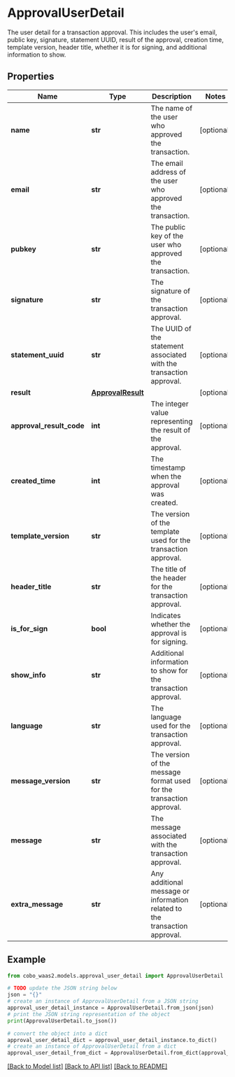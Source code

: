 # ApprovalUserDetail

The user detail for a transaction approval. This includes the user's email, public key, signature, statement UUID, result of the approval, creation time, template version, header title, whether it is for signing, and additional information to show. 

## Properties

Name | Type | Description | Notes
------------ | ------------- | ------------- | -------------
**name** | **str** | The name of the user who approved the transaction. | [optional] 
**email** | **str** | The email address of the user who approved the transaction. | [optional] 
**pubkey** | **str** | The public key of the user who approved the transaction. | [optional] 
**signature** | **str** | The signature of the transaction approval. | [optional] 
**statement_uuid** | **str** | The UUID of the statement associated with the transaction approval. | [optional] 
**result** | [**ApprovalResult**](ApprovalResult.md) |  | [optional] 
**approval_result_code** | **int** | The integer value representing the result of the approval. | [optional] 
**created_time** | **int** | The timestamp when the approval was created. | [optional] 
**template_version** | **str** | The version of the template used for the transaction approval. | [optional] 
**header_title** | **str** | The title of the header for the transaction approval. | [optional] 
**is_for_sign** | **bool** | Indicates whether the approval is for signing. | [optional] 
**show_info** | **str** | Additional information to show for the transaction approval. | [optional] 
**language** | **str** | The language used for the transaction approval. | [optional] 
**message_version** | **str** | The version of the message format used for the transaction approval. | [optional] 
**message** | **str** | The message associated with the transaction approval. | [optional] 
**extra_message** | **str** | Any additional message or information related to the transaction approval. | [optional] 

## Example

```python
from cobo_waas2.models.approval_user_detail import ApprovalUserDetail

# TODO update the JSON string below
json = "{}"
# create an instance of ApprovalUserDetail from a JSON string
approval_user_detail_instance = ApprovalUserDetail.from_json(json)
# print the JSON string representation of the object
print(ApprovalUserDetail.to_json())

# convert the object into a dict
approval_user_detail_dict = approval_user_detail_instance.to_dict()
# create an instance of ApprovalUserDetail from a dict
approval_user_detail_from_dict = ApprovalUserDetail.from_dict(approval_user_detail_dict)
```
[[Back to Model list]](../README.md#documentation-for-models) [[Back to API list]](../README.md#documentation-for-api-endpoints) [[Back to README]](../README.md)


